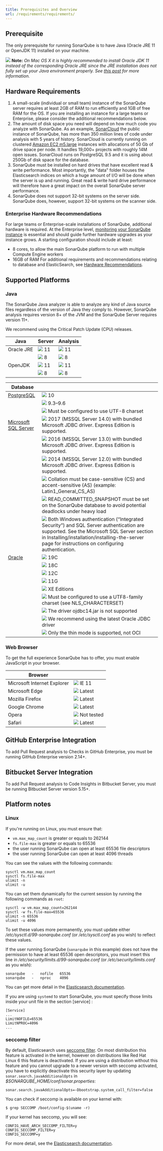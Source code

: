 ```yaml
---
title: Prerequisites and Overview
url: /requirements/requirements/
---
```

## Prerequisite
The only prerequisite for running SonarQube is to have Java (Oracle JRE 11 or OpenJDK 11) installed on your machine.

![](/images/exclamation.svg) **Note:** _On Mac OS X it is highly recommended to install Oracle JDK 11 instead of the corresponding Oracle JRE since the JRE installation does not fully set up your Java environment properly. See [this post](http://stackoverflow.com/questions/15624667/mac-osx-java-terminal-version-incorrect) for more information._

## Hardware Requirements
1. A small-scale (individual or small team) instance of the SonarQube server requires at least 2GB of RAM to run efficiently and 1GB of free RAM for the OS. If you are installing an instance for a large teams or Enterprise, please consider the additional recommendations below.
2. The amount of disk space you need will depend on how much code you analyze with SonarQube. As an example, [SonarCloud](https://sonarcloud.io) the public instance of SonarQube, has more than 350 million lines of code under analysis with 5 years of history. SonarCloud is currently running on clustered [Amazon EC2 m5.large](http://aws.amazon.com/ec2/instance-types/) instances with allocations of 50 Gb of drive space per node. It handles 19,000+ projects with roughly 14M open issues. SonarCloud runs on PostgreSQL 9.5 and it is using about 250Gb of disk space for the database.
3. SonarQube must be installed on hard drives that have excellent read & write performance. Most importantly, the "data" folder houses the Elasticsearch indices on which a huge amount of I/O will be done when the server is up and running. Great read & write hard drive performance will therefore have a great impact on the overall SonarQube server performance.
4. SonarQube does not support 32-bit systems on the server side. SonarQube does, however, support 32-bit systems on the scanner side.

### Enterprise Hardware Recommendations
For large teams or Enterprise-scale installations of SonarQube, additional hardware is required. At the Enterprise level, [monitoring your SonarQube instance](/instance-administration/monitoring/) is essential and should guide further hardware upgrades as your instance grows. A starting configuration should include at least:

* 8 cores, to allow the main SonarQube platform to run with multiple Compute Engine workers
* 16GB of RAM
For additional requirements and recommendations relating to database and ElasticSearch, see [Hardware Recommendations](/requirements/hardware-recommendations/).

## Supported Platforms
### Java
The SonarQube Java analyzer is able to analyze any kind of Java source files regardless of the version of Java they comply to. However, SonarQube analysis requires version 8+ of the JVM and the SonarQube Server requires version 11+.

We recommend using the Critical Patch Update (CPU) releases.

| Java           | Server                    | Analysis                  |
| -------------- | ------------------------- | ------------------------- |
| Oracle JRE     | ![](/images/check.svg) 11 | ![](/images/check.svg) 11 |
|                | ![](/images/cross.svg) 8  | ![](/images/check.svg) 8  |
| OpenJDK        | ![](/images/check.svg) 11 | ![](/images/check.svg) 11 |
|                | ![](/images/cross.svg) 8  | ![](/images/check.svg) 8  |

| Database                                                    |                                                                                                                                                                                                                                                                   |
| ----------------------------------------------------------- | ----------------------------------------------------------------------------------------------------------------------------------------------------------------------------------------------------------------------------------------------------------------- |
| [PostgreSQL](http://www.postgresql.org/)                    | ![](/images/check.svg) 10                                                                                                                                                                                                                                  |
|                                                             | ![](/images/check.svg) 9.3–9.6                                                                                                                                                                                                                                         |
|                                                             | ![](/images/exclamation.svg) Must be configured to use UTF-8 charset                                                                                                                                                                                              |
| [Microsoft SQL Server](http://www.microsoft.com/sqlserver/) | ![](/images/check.svg) 2017 (MSSQL Server 14.0) with bundled Microsoft JDBC driver. Express Edition is supported.                                                                                                                                                 |
|                                                             | ![](/images/check.svg) 2016 (MSSQL Server 13.0) with bundled Microsoft JDBC driver. Express Edition is supported.                                                                                                                                                 |
|                                                             | ![](/images/check.svg) 2014 (MSSQL Server 12.0) with bundled Microsoft JDBC driver. Express Edition is supported.                                                                                                                                                 |
|                                                             | ![](/images/exclamation.svg) Collation must be case-sensitive (CS) and accent-sensitive (AS) (example: Latin1_General_CS_AS)                                                                                                                                      |
|                                                             | ![](/images/exclamation.svg) READ_COMMITTED_SNAPSHOT must be set on the SonarQube database to avoid potential deadlocks under heavy load                                                                                                                          |
|                                                             | ![](/images/info.svg) Both Windows authentication (“Integrated Security”) and SQL Server authentication are supported. See the Microsoft SQL Server section in Installing/installation/installing-the-server page for instructions on configuring authentication. |
| [Oracle](http://www.oracle.com/database/)                   | ![](/images/check.svg) 19C                                                                                                                                                                                                                                        |
|                                                             | ![](/images/check.svg) 18C                                                                                                                                                                                                                                        |
|                                                             | ![](/images/check.svg) 12C                                                                                                    |
|                                                             | ![](/images/check.svg) 11G                                                                                                    |
|                                                             | ![](/images/check.svg) XE Editions                                                                                                                           
|                                                             | ![](/images/exclamation.svg) Must be configured to use a UTF8-family charset (see NLS_CHARACTERSET)                                                                                                                                                               |
|                                                             | ![](/images/exclamation.svg) The driver ojdbc14.jar is not supported    
|                                                             | ![](/images/info.svg) We recommend using the latest Oracle JDBC driver                                                                                                                                |
|                                                             | ![](/images/exclamation.svg) Only the thin mode is supported, not OCI                                                                                                                                                                                             |

### Web Browser
To get the full experience SonarQube has to offer, you must enable JavaScript in your browser.

| Browser                     |                                         |
| --------------------------- | --------------------------------------- |
| Microsoft Internet Explorer | ![](/images/check.svg) IE 11            |
| Microsoft Edge              | ![](/images/check.svg) Latest           |
| Mozilla Firefox             | ![](/images/check.svg) Latest           |
| Google Chrome               | ![](/images/check.svg) Latest           |
| Opera                       | ![](/images/exclamation.svg) Not tested |
| Safari                      | ![](/images/check.svg) Latest           |

<!-- sonarqube -->
## GitHub Enterprise Integration
To add Pull Request analysis to Checks in GitHub Enterprise, you must be running GitHub Enterprise version 2.14+.

## Bitbucket Server Integration
To add Pull Request analysis to Code Insights in Bitbucket Server, you must be running Bitbucket Server version 5.15+.
<!-- /sonarqube -->

## Platform notes
### Linux
If you're running on Linux, you must ensure that:

* `vm.max_map_count` is greater or equals to 262144
* `fs.file-max` is greater or equals to 65536
* the user running SonarQube can open at least 65536 file descriptors
* the user running SonarQube can open at least 4096 threads

You can see the values with the following commands:
```
sysctl vm.max_map_count
sysctl fs.file-max
ulimit -n
ulimit -u
```

You can set them dynamically for the current session by running  the following commands as `root`:
```
sysctl -w vm.max_map_count=262144
sysctl -w fs.file-max=65536
ulimit -n 65536
ulimit -u 4096
```

To set these values more permanently, you must update either _/etc/sysctl.d/99-sonarqube.conf_ (or _/etc/sysctl.conf_ as you wish) to reflect these values.

If the user running SonarQube (`sonarqube` in this example) does not have the permission to have at least 65536 open descriptors, you must insert this line in _/etc/security/limits.d/99-sonarqube.conf_ (or _/etc/security/limits.conf_ as you wish):
```
sonarqube   -   nofile   65536
sonarqube   -   nproc    4096
```

You can get more detail in the [Elasticsearch documentation](https://www.elastic.co/guide/en/elasticsearch/reference/5.6/system-config.html).

If you are using `systemd` to start SonarQube, you must specify those limits inside your unit file in the section \[service\] :
```
[Service]
...
LimitNOFILE=65536
LimitNPROC=4096
...
```

### seccomp filter
By default, Elasticsearch uses [seccomp filter](https://www.kernel.org/doc/Documentation/prctl/seccomp_filter.txt). On most distribution this feature is activated in the kernel, however on distributions like Red Hat Linux 6 this feature is deactivated. If you are using a distribution without this feature and you cannot upgrade to a newer version with seccomp activated, you have to explicitly deactivate this security layer by updating `sonar.search.javaAdditionalOpts` in _$SONARQUBE_HOME/conf/sonar.properties_:
```
sonar.search.javaAdditionalOpts=-Dbootstrap.system_call_filter=false
```

You can check if seccomp is available on your kernel with:
```
$ grep SECCOMP /boot/config-$(uname -r)
```

If your kernel has seccomp, you will see:
```
CONFIG_HAVE_ARCH_SECCOMP_FILTER=y
CONFIG_SECCOMP_FILTER=y
CONFIG_SECCOMP=y
```
For more detail, see the [Elasticsearch documentation](https://www.elastic.co/guide/en/elasticsearch/reference/5.6/breaking-changes-5.6.html).
